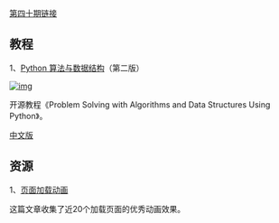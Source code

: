 [第四十期链接](https://github.com/ruanyf/weekly/blob/master/docs/issue-40.md)

## 教程

1、[Python 算法与数据结构](http://interactivepython.org/runestone/static/pythonds/index.html)（第二版）

[![img](https://camo.githubusercontent.com/38d102baa1941e932e25a3da2e167564bc2fe52b01464725b3a353f0130ca28f/68747470733a2f2f7777772e77616e67626173652e636f6d2f626c6f67696d672f61737365742f3230313930312f6267323031393031313831342e6a7067)](https://camo.githubusercontent.com/38d102baa1941e932e25a3da2e167564bc2fe52b01464725b3a353f0130ca28f/68747470733a2f2f7777772e77616e67626173652e636f6d2f626c6f67696d672f61737365742f3230313930312f6267323031393031313831342e6a7067)

开源教程《Problem Solving with Algorithms and Data Structures Using Python》。

[中文版](https://github.com/facert/python-data-structure-cn)

## 资源

1、[页面加载动画](https://medium.com/@ann.green/loading-indicators-e9d9ac9680b)

这篇文章收集了近20个加载页面的优秀动画效果。

